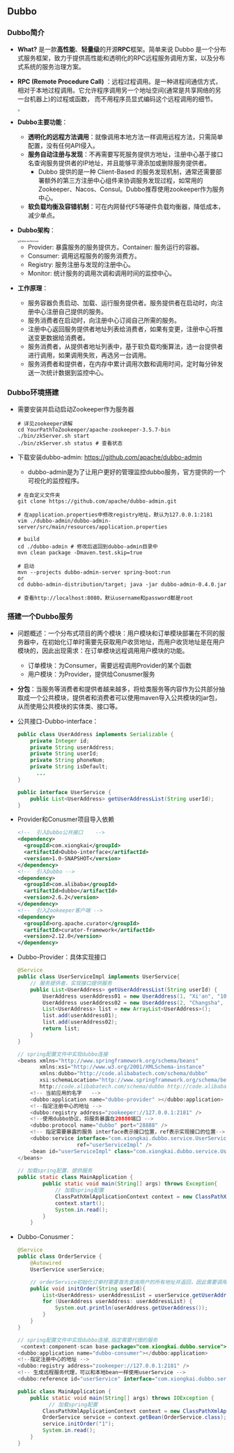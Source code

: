 ## Dubbo



###  Dubbo简介

- **What?** 是一款**高性能**、**轻量级**的开源**RPC**框架。简单来说 Dubbo 是一个分布式服务框架，致力于提供高性能和透明化的RPC远程服务调用方案，以及分布式系统的服务治理方案。

- **RPC (Remote Procedure Call)** ：远程过程调用。是一种进程间通信方式，相对于本地过程调用。它允许程序调用另一个地址空间(通常是共享网络的另一台机器上)的过程或函数， 而不用程序员显式编码这个远程调用的细节。

  <img src="https://raw.githubusercontent.com/Xiongkai-Wang/photos/main/Dubbo-RPC.png" style="zoom:33%;" />

- **Dubbo主要功能**：

  - **透明化的远程方法调用**：就像调用本地方法一样调用远程方法，只需简单配置，没有任何API侵入。
  - **服务自动注册与发现**：不再需要写死服务提供方地址，注册中心基于接口名查询服务提供者的IP地址，并且能够平滑添加或删除服务提供者。
    - Dubbo 提供的是一种 Client-Based 的服务发现机制，通常还需要部署额外的第三方注册中心组件来协调服务发现过程，如常用的Zookeeper、Nacos、Consul。Dubbo推荐使用zookeeper作为服务中心。
  - **软负载均衡及容错机制**：可在内网替代F5等硬件负载均衡器，降低成本，减少单点。

- **Dubbo架构**：

  <img src="https://raw.githubusercontent.com/Xiongkai-Wang/photos/main/Dubbo-architecture.png" alt="Dubbo-architecture" style="zoom:33%;" />

  - Provider: 暴露服务的服务提供方。Container: 服务运行的容器。
  - Consumer: 调用远程服务的服务消费方。
  - Registry: 服务注册与发现的注册中心。
  - Monitor: 统计服务的调用次调和调用时间的监控中心。

- **工作原理**：

  - 服务容器负责启动、加载、运行服务提供者。服务提供者在启动时，向注册中心注册自己提供的服务。
  - 服务消费者在启动时，向注册中心订阅自己所需的服务。
  - 注册中心返回服务提供者地址列表给消费者，如果有变更，注册中心将推送变更数据给消费者。
  - 服务消费者，从提供者地址列表中，基于软负载均衡算法，选一台提供者进行调用，如果调用失败，再选另一台调用。
  - 服务消费者和提供者，在内存中累计调用次数和调用时间，定时每分钟发送一次统计数据到监控中心。



### Dubbo环境搭建

- 需要安装并启动启动Zookeeper作为服务器

  ```shell
  # 详见zookeeper讲解
  cd YourPathToZookeeper/apache-zookeeper-3.5.7-bin
  ./bin/zkServer.sh start
  ./bin/zkServer.sh status # 查看状态
  ```

- 下载安装dubbo-admin:  https://github.com/apache/dubbo-admin

  - dubbo-admin是为了让用户更好的管理监控dubbo服务，官方提供的一个可视化的监控程序。

  ```shell
  # 在自定义文件夹
  git clone https://github.com/apache/dubbo-admin.git
  
  # 在application.properties中修改registry地址，默认为127.0.0.1:2181
  vim ./dubbo-admin/dubbo-admin-server/src/main/resources/application.properties
  
  # build
  cd ./dubbo-admin # 修改后返回到dubbo-admin目录中
  mvn clean package -Dmaven.test.skip=true
  
  # 启动
  mvn --projects dubbo-admin-server spring-boot:run
  or
  cd dubbo-admin-distribution/target; java -jar dubbo-admin-0.4.0.jar
  
  # 查看http://localhost:8080，默认username和password都是root
  ```

  

### 搭建一个Dubbo服务

- 问题概述：一个分布式项目的两个模块：用户模块和订单模块部署在不同的服务器中，在初始化订单时需要先获取用户收货地址，而用户收货地址是在用户模块的，因此出现需求：在订单模块远程调用用户模块的功能。

  - 订单模块：为Consumer，需要远程调用Provider的某个函数
  - 用户模块：为Provider，提供给Conusmer服务

- **分包**：当服务等消费者和提供者越来越多，将给类服务等内容作为公共部分抽取成一个公共模块，提供者和消费者可以使用maven导入公共模块的jar包，从而使用公共模块的实体类、接口等。

- 公共接口-Dubbo-interface：

  ```java
  public class UserAddress implements Serializable {
      private Integer id;
      private String userAddress;
      private String userId;
      private String phoneNum;
      private String isDefault;
    	...
  }
  
  public interface UserService {
      public List<UserAddress> getUserAddressList(String userId);
  }
  ```

- Provider和Conusmer项目导入依赖

  ```xml
  <!--  引入Dubbo公共接口    -->
  <dependency>
    <groupId>com.xiongkai</groupId>
    <artifactId>Dubbo-interface</artifactId>
    <version>1.0-SNAPSHOT</version>
  </dependency>
  <!--  引入Dubbo -->
  <dependency>
    <groupId>com.alibaba</groupId>
    <artifactId>dubbo</artifactId>
    <version>2.6.2</version>
  </dependency>
  <!--  引入Zookeeper客户端 -->
  <dependency>
    <groupId>org.apache.curator</groupId>
    <artifactId>curator-framework</artifactId>
    <version>2.12.0</version>
  </dependency>
  ```

  

- Dubbo-Provider：具体实现接口

  ```java
  @Service
  public class UserServiceImpl implements UserService{
      // 服务提供者，实现接口提供服务
      public List<UserAddress> getUserAddressList(String userId) {
          UserAddress userAddress01 = new UserAddress(1, "Xi'an", "1001", "15511223344", "true");
          UserAddress userAddress02 = new UserAddress(2, "Changsha", "1001", "13311223344", "false");
          List<UserAddress> list = new ArrayList<UserAddress>();
          list.add(userAddress01);
          list.add(userAddress02);
          return list;
      }
  }
  
  // spring配置文件中实现dubbo连接
  <beans xmlns="http://www.springframework.org/schema/beans"
         xmlns:xsi="http://www.w3.org/2001/XMLSchema-instance"
         xmlns:dubbo="http://code.alibabatech.com/schema/dubbo"
         xsi:schemaLocation="http://www.springframework.org/schema/beans http://www.springframework.org/schema/beans/spring-beans.xsd
         http://code.alibabatech.com/schema/dubbo http://code.alibabatech.com/schema/dubbo/dubbo.xsd">
      <!-- 当前应用的名字   -->
      <dubbo:application name="dubbo-provider" ></dubbo:application>
      <!--指定注册中心的地址 -->
      <dubbo:registry address="zookeeper://127.0.0.1:2181" />
      <!--使用dubbo协议，将服务暴露在20880端口 -->
      <dubbo:protocol name="dubbo" port="28888" />
      <!-- 指定需要暴露的服务 interface表示接口位置，ref表示实现接口的位置-->
      <dubbo:service interface="com.xiongkai.dubbo.service.UserService"
                     ref="userServiceImpl" />
      <bean id="userServiceImpl" class="com.xiongkai.dubbo.service.UserServiceImpl"></bean>
  </beans>
        
  // 加载spring配置，提供服务
  public static class MainApplication {
          public static void main(String[] args) throws Exception{
              // 加载spring配置
              ClassPathXmlApplicationContext context = new ClassPathXmlApplicationContext("classpath:spring-provider.xml");
              context.start();
              System.in.read();
          }
      }
  ```

- Dubbo-Conusmer：

  ```java
  @Service
  public class OrderService {
      @Autowired
      UserService userService;
  
      // orderService初始化订单时需要首先查询用户的所有地址并返回，因此需要调用userService的相关功能
      public void initOrder(String userId){
          List<UserAddress> userAddressList = userService.getUserAddressList(userId);
          for (UserAddress userAddress: userAddressList) {
              System.out.println(userAddress.getUserAddress());
          }
      }
  }
  
  // spring配置文件中实现dubbo连接,指定需要代理的服务
   <context:component-scan base-package="com.xiongkai.dubbo.service"></context:component-scan>
  <dubbo:application name="dubbo-consumer"></dubbo:application>
  <!--指定注册中心的地址 -->
  <dubbo:registry address="zookeeper://127.0.0.1:2181" />
  <!-- 生成远程服务代理，可以和本地bean一样使用userService -->
  <dubbo:reference id="userService" interface="com.xiongkai.dubbo.service.UserService"></dubbo:reference>
  
  public class MainApplication {
      public static void main(String[] args) throws IOException {
        	// 加载spring配置
          ClassPathXmlApplicationContext context = new ClassPathXmlApplicationContext("classpath:spring-consumer.xml");
          OrderService service = context.getBean(OrderService.class);
          service.initOrder("1");
          System.in.read();
      }
  }
  ```

  

  